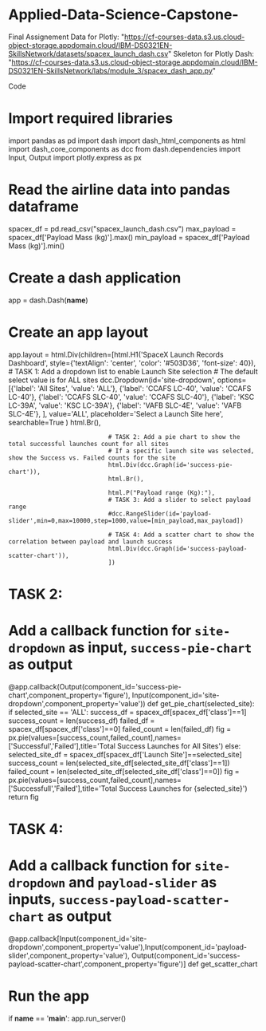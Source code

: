 # Applied-Data-Science-Capstone-
Final Assignement
Data for Plotly: "https://cf-courses-data.s3.us.cloud-object-storage.appdomain.cloud/IBM-DS0321EN-SkillsNetwork/datasets/spacex_launch_dash.csv"
Skeleton for Plotly Dash: "https://cf-courses-data.s3.us.cloud-object-storage.appdomain.cloud/IBM-DS0321EN-SkillsNetwork/labs/module_3/spacex_dash_app.py"

Code
# Import required libraries
import pandas as pd
import dash
import dash_html_components as html
import dash_core_components as dcc
from dash.dependencies import Input, Output
import plotly.express as px

# Read the airline data into pandas dataframe
spacex_df = pd.read_csv("spacex_launch_dash.csv")
max_payload = spacex_df['Payload Mass (kg)'].max()
min_payload = spacex_df['Payload Mass (kg)'].min()

# Create a dash application
app = dash.Dash(__name__)

# Create an app layout
app.layout = html.Div(children=[html.H1('SpaceX Launch Records Dashboard',
                                        style={'textAlign': 'center', 'color': '#503D36',
                                               'font-size': 40}),
                                # TASK 1: Add a dropdown list to enable Launch Site selection
                                # The default select value is for ALL sites
                                dcc.Dropdown(id='site-dropdown',
                                                options=[{'label': 'All Sites', 'value': 'ALL'},
                                                         {'label': 'CCAFS LC-40', 'value': 'CCAFS LC-40'},
                                                         {'label': 'CCAFS SLC-40', 'value': 'CCAFS SLC-40'},
                                                         {'label': 'KSC LC-39A', 'value': 'KSC LC-39A'},
                                                         {'label': 'VAFB SLC-4E', 'value': 'VAFB SLC-4E'},
                                                ],
                                                value='ALL',
                                                placeholder='Select a Launch Site here',
                                                searchable=True
                                )
                                html.Br(),

                                # TASK 2: Add a pie chart to show the total successful launches count for all sites
                                # If a specific launch site was selected, show the Success vs. Failed counts for the site
                                html.Div(dcc.Graph(id='success-pie-chart')),
                                html.Br(),

                                html.P("Payload range (Kg):"),
                                # TASK 3: Add a slider to select payload range
                                #dcc.RangeSlider(id='payload-slider',min=0,max=10000,step=1000,value=[min_payload,max_payload])

                                # TASK 4: Add a scatter chart to show the correlation between payload and launch success
                                html.Div(dcc.Graph(id='success-payload-scatter-chart')),
                                ])

# TASK 2:
# Add a callback function for `site-dropdown` as input, `success-pie-chart` as output
@app.callback(Output(component_id='success-pie-chart',component_property='figure'),
              Input(component_id='site-dropdown',component_property='value'))
def get_pie_chart(selected_site):
    if selected_site == 'ALL':
        success_df = spacex_df[spacex_df['class']==1]
        success_count = len(success_df)
        failed_df = spacex_df[spacex_df['class']==0]
        failed_count = len(failed_df)
        fig = px.pie(values=[success_count,failed_count],names=['Successful','Failed'],title='Total Success Launches for All Sites')
    else: 
        selected_site_df = spacex_df[spacex_df['Launch Site']==selected_site]
        success_count = len(selected_site_df[selected_site_df['class']==1])
        failed_count = len(selected_site_df[selected_site_df['class']==0])
        fig = px.pie(values=[success_count,failed_count],names=['Successfull','Failed'],title='Total Success Launches for {selected_site}')
    return fig
    
# TASK 4:
# Add a callback function for `site-dropdown` and `payload-slider` as inputs, `success-payload-scatter-chart` as output

@app.callback[Input(component_id='site-dropdown',component_property='value'),Input(component_id='payload-slider',component_property='value'),
		Output(component_id='success-payload-scatter-chart',component_property='figure')]
def get_scatter_chart

# Run the app
if __name__ == '__main__':
    app.run_server()


